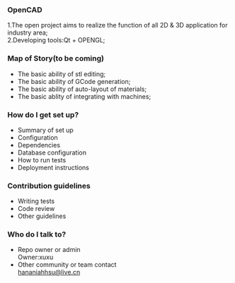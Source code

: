 ### OpenCAD
1.The open project aims to realize the function of all 2D &amp; 3D application for industry area;                                    
2.Developing tools:Qt + OPENGL;

### Map of Story(to be coming)
* The basic ability of stl editing;
* The basic ability of GCode generation;
* The basic ability of auto-layout of materials;
* The basic ablity of integrating with machines;

### How do I get set up? ###

* Summary of set up
* Configuration
* Dependencies
* Database configuration
* How to run tests
* Deployment instructions

### Contribution guidelines ###

* Writing tests
* Code review
* Other guidelines

### Who do I talk to? ###

* Repo owner or admin  
  Owner:xuxu
* Other community or team contact  
  hananiahhsu@live.cn


